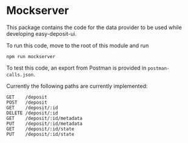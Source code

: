 Mockserver
==========

This package contains the code for the data provider to be used while developing easy-deposit-ui.

To run this code, move to the root of this module and run

    npm run mockserver

To test this code, an export from Postman is provided in `postman-calls.json`.

Currently the following paths are currently implemented:

    GET    /deposit
    POST   /deposit
    GET    /deposit/:id
    DELETE /deposit/:id
    GET    /deposit/:id/metadata
    PUT    /deposit/:id/metadata
    GET    /deposit/:id/state
    PUT    /deposit/:id/state
